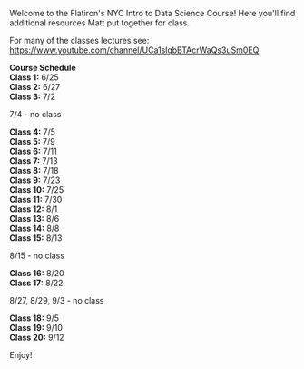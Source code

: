 Welcome to the Flatiron's NYC Intro to Data Science Course!
Here you'll find additional resources Matt put together for class.

For many of the classes lectures see:
https://www.youtube.com/channel/UCa1slqbBTAcrWaQs3uSm0EQ

**Course Schedule**  
**Class 1:** 6/25  
**Class 2:** 6/27  
**Class 3:** 7/2  
  
7/4 - no class 
  
**Class 4:** 7/5  
**Class 5:** 7/9  
**Class 6:** 7/11  
**Class 7:** 7/13  
**Class 8:** 7/18  
**Class 9:** 7/23   
**Class 10:** 7/25  
**Class 11:** 7/30  
**Class 12:** 8/1  
**Class 13:** 8/6  
**Class 14:** 8/8  
**Class 15:** 8/13  
  
8/15 - no class  
  
**Class 16:** 8/20  
**Class 17:** 8/22  
  
8/27, 8/29, 9/3 - no class  
  
**Class 18:** 9/5  
**Class 19:** 9/10  
**Class 20:** 9/12 


Enjoy!
